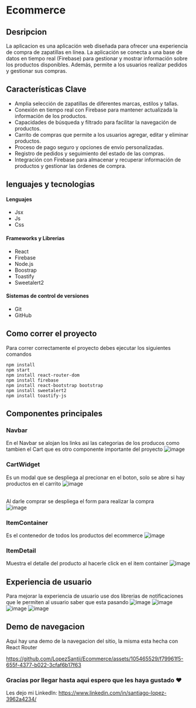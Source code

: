 # Ecommerce

## Desripcion
La aplicacion es una aplicación web diseñada para ofrecer una experiencia de compra de zapatillas en línea. La aplicación se conecta a una base de datos en tiempo real (Firebase) para gestionar y mostrar información sobre los productos disponibles. Además, permite a los usuarios realizar pedidos y gestionar sus compras.

## Características Clave
- Amplia selección de zapatillas de diferentes marcas, estilos y tallas.
- Conexión en tiempo real con Firebase para mantener actualizada la información de los productos.
- Capacidades de búsqueda y filtrado para facilitar la navegación de productos.
- Carrito de compras que permite a los usuarios agregar, editar y eliminar productos.
- Proceso de pago seguro y opciones de envío personalizadas.
- Registro de pedidos y seguimiento del estado de las compras.
- Integración con Firebase para almacenar y recuperar información de productos y gestionar las órdenes de compra.


## lenguajes y tecnologias
#### Lenguajes
- Jsx
- Js
- Css
#### Frameworks y Librerias
- React
- Firebase
- Node.js
- Boostrap
- Toastify
- Sweetalert2
#### Sistemas de control de versiones
- Git
- GitHub

## Como correr el proyecto
Para correr correctamente el proyecto debes ejecutar los siguientes comandos
```
npm install
npm start
npm install react-router-dom
npm install firebase
npm install react-bootstrap bootstrap
npm install sweetalert2
npm install toastify-js
```

## Componentes principales
### Navbar
En el Navbar se alojan los links asi las categorias de los producos como tambien el Cart que es otro componente importante del proyecto
![image](https://github.com/LopezSantii/Ecommerce/assets/105465529/2e085530-f980-4a62-835d-5cfb9592acc3)

### CartWidget
Es un modal que se despliega al precionar en el boton, solo se abre si hay productos en el carrito
![image](https://github.com/LopezSantii/Ecommerce/assets/105465529/3b22f152-221d-422f-b566-fa02a1e26dbb)

<br>Al darle comprar se despliega el form para realizar la compra
<br>![image](https://github.com/LopezSantii/Ecommerce/assets/105465529/fe37d9bf-7f16-4052-bd91-39a2a31dbacb)

### ItemContainer
Es el contenedor de todos los productos del ecommerce
![image](https://github.com/LopezSantii/carritoDeCompras/assets/105465529/5739cd24-9152-4999-a097-ecd887f2c3cc)

### ItemDetail
Muestra el detalle del producto al hacerle click en el item container
![image](https://github.com/LopezSantii/Ecommerce/assets/105465529/1b942d9d-9527-4e04-b799-36a347a42fe7)


## Experiencia de usuario
Para mejorar la experiencia de usuario use dos librerias de notificaciones que le permiten al usuario saber que esta pasando
![image](https://github.com/LopezSantii/Ecommerce/assets/105465529/1ea60224-9d21-4632-b8d9-a197d5250785)
![image](https://github.com/LopezSantii/carritoDeCompras/assets/105465529/3b93ea25-ea69-4b30-b9bd-83a26a981124) 
![image](https://github.com/LopezSantii/Ecommerce/assets/105465529/b174858b-7c5b-4aba-8299-93003492b158)
![image](https://github.com/LopezSantii/Ecommerce/assets/105465529/c2e2da31-6951-4260-a3f7-fe9bf1d224a8)

## Demo de navegacion
Aqui hay una demo de la navegacion del sitio, la misma esta hecha con React Router




https://github.com/LopezSantii/Ecommerce/assets/105465529/f79961f5-655f-4377-b022-3cfaf6b17f63


### Gracias por llegar hasta aqui espero que les haya gustado ❤
Les dejo mi LinkedIn: https://www.linkedin.com/in/santiago-lopez-3962a4234/
